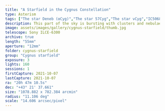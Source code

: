 ```yaml
---
title: "A Starfield in the Cygnus Constellation"
type: Asterism
tags: ["The star Deneb (αCyg)","The star 57Cyg","The star νCyg","IC5068","IC5070","NGC7000","The star Sadr (γCyg)","NGC6888","NGC7092","M39","The star ξCyg","The star ρCyg","The star 63Cyg","Part of the constellation Cygnus (Cyg)","The star Gienah (εCyg)","The star 47Cyg","The star λCyg","Crescent Nebula","North America Nebula","Pelican Nebula"]
description: This part of the sky is bursting with clusters and nebulae as the Milky Way dominates the background behind part of the Cygnus constellation.
image: assets/images/gallery/cygnus-starfield/thumb.jpg
telescope: Sony ILCE-6300
archive: true
length: "55mm"
aperture: "12mm"
folder: cygnus-starfield
group: "Cygnus starfield"
exposure: 3
lights: 160
sessions: 1
firstCapture: 2021-10-07 
lastCapture: 2021-10-07
ra: "20h 47m 10.5s"
dec: "+43° 21' 37.661"
size: "1078.882 x 782.384 arcmin"
radius: "11.106 deg"
scale: "14.606 arcsec/pixel"
---
```

